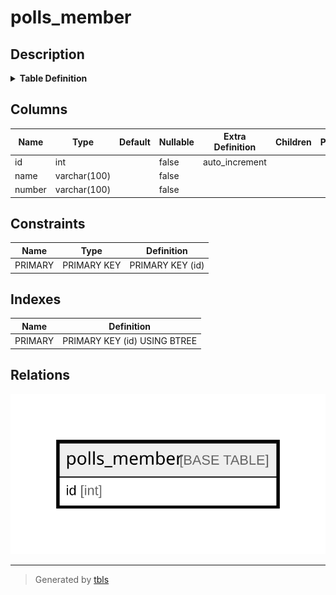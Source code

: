 # polls_member

## Description

<details>
<summary><strong>Table Definition</strong></summary>

```sql
CREATE TABLE `polls_member` (
  `id` int NOT NULL AUTO_INCREMENT,
  `name` varchar(100) NOT NULL,
  `number` varchar(100) NOT NULL,
  PRIMARY KEY (`id`)
) ENGINE=InnoDB AUTO_INCREMENT=[Redacted by tbls] DEFAULT CHARSET=utf8mb4 COLLATE=utf8mb4_0900_ai_ci
```

</details>

## Columns

| Name | Type | Default | Nullable | Extra Definition | Children | Parents | Comment |
| ---- | ---- | ------- | -------- | ---------------- | -------- | ------- | ------- |
| id | int |  | false | auto_increment |  |  |  |
| name | varchar(100) |  | false |  |  |  |  |
| number | varchar(100) |  | false |  |  |  |  |

## Constraints

| Name | Type | Definition |
| ---- | ---- | ---------- |
| PRIMARY | PRIMARY KEY | PRIMARY KEY (id) |

## Indexes

| Name | Definition |
| ---- | ---------- |
| PRIMARY | PRIMARY KEY (id) USING BTREE |

## Relations

![er](polls_member.svg)

---

> Generated by [tbls](https://github.com/k1LoW/tbls)
